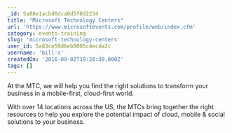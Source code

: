 ```yaml
---
_id: 5a88e1acbd6dca0d5f0d2234
title: "Microsoft Technology Centers"
url: 'https://www.microsoftevents.com/profile/web/index.cfm'
category: events-training
slug: 'microsoft-technology-centers'
user_id: 5a83ce59d6eb0005c4ecda2c
username: 'bill-s'
createdOn: '2016-09-02T19:28:39.000Z'
tags: []
---
```


At the MTC, we will help you find the right solutions to transform your business in a mobile-first, cloud-first world.

With over 14 locations across the US, the MTCs bring together the right resources to help you explore the potential impact of cloud, mobile & social solutions to your business.
